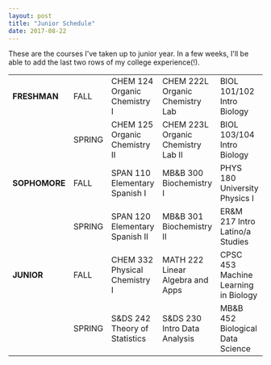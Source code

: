 ```yaml
---
layout: post
title: "Junior Schedule"
date: 2017-08-22
---
```


These are the courses I've taken up to junior year. In a few weeks, I'll be able to add the last two rows of my college experience(!). 

<table class="table table-striped">
<tbody>
<tr class="odd">
<td align="left"><b>FRESHMAN</b></td>
<td align="left">FALL</td>
<td align="left">CHEM 124 Organic Chemistry I</td>
<td align="left">CHEM 222L Organic Chemistry Lab</td>
<td align="left">BIOL 101/102 Intro Biology</td>
<td align="left">PLSC 281 Issues in Bioethics</td>
<td align="left">HLTH 230 Global Health</td>
</tr>
<tr class="even">
<td align="left"></td>
<td align="left">SPRING</td>
<td align="left">CHEM 125 Organic Chemistry II</td>
<td align="left">CHEM 223L Organic Chemistry Lab II</td>
<td align="left">BIOL 103/104 Intro Biology</td>
<td align="left">MATH 120 Multivariable Calculus</td>
<td align="left">ENGL 114 Writing Seminar</td>
</tr>
<tr class="odd">
<td align="left"><b>SOPHOMORE</b></td>
<td align="left">FALL</td>
<td align="left">SPAN 110 Elementary Spanish I</td>
<td align="left">MB&amp;B 300 Biochemistry I</td>
<td align="left">PHYS 180 University Physics I</td>
<td align="left">PHYS 165L Physics Lab I</td>
<td align="left">S&amp;DS 238 Probability &amp; Statistics</td>
</tr>
<tr class="even">
<td align="left"></td>
<td align="left">SPRING</td>
<td align="left">SPAN 120 Elementary Spanish II</td>
<td align="left">MB&amp;B 301 Biochemistry II</td>
<td align="left">ER&amp;M 217 Intro Latino/a Studies</td>
<td align="left">PHYS 166L Physics Lab II</td>
<td align="left"></td>
</tr>
<tr class="odd">
<td align="left"><b>JUNIOR</b></td>
<td align="left">FALL</td>
<td align="left">CHEM 332 Physical Chemistry I</td>
<td align="left">MATH 222 Linear Algebra and Apps</td>
<td align="left">CPSC 453 Machine Learning in Biology</td>
<td align="left">ENGL 120 Writing the Modern Essay</td>
<td align="left">MB&amp;B 470 Research for Credit</td>
</tr>
<tr class="even">
<td align="left"></td>
<td align="left">SPRING</td>
<td align="left">S&amp;DS 242 Theory of Statistics</td>
<td align="left">S&amp;DS 230 Intro Data Analysis</td>
<td align="left">MB&amp;B 452 Biological Data Science</td>
<td align="left">PHYS 181 University Physics II</td>
<td align="left">MB&amp;B 471 Research for Credit</td>
</tr>
</tbody>
</table>
